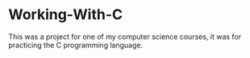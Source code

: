 # Working-With-C
This was a project for one of my computer science courses, it was for practicing the C programming language.

